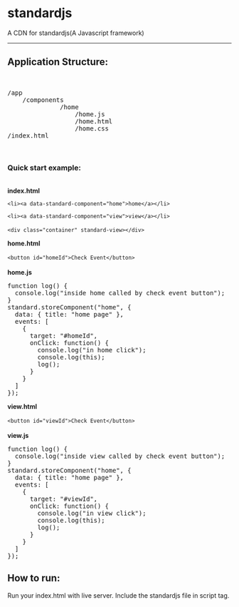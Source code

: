 # standardjs
A CDN for standardjs(A Javascript framework)
<hr>
<h2>Application Structure:</h3><br>
<pre>
/app
    /components
              /home
                  /home.js
                  /home.html
                  /home.css
/index.html
</pre>
<br>
<h3>Quick start example:</h3><br>
<b>index.html</b>

`<li><a data-standard-component="home">home</a></li>`

`<li><a data-standard-component="view">view</a></li>`<br><br>
 `<div class="container" standard-view></div>`
<br>

<b>home.html</b><br><br>
`<button id="homeId">Check Event</button> `<br><br>
<b>home.js</b>

<pre>
function log() {
  console.log("inside home called by check event button");
}
standard.storeComponent("home", {
  data: { title: "home page" },
  events: [
    {
      target: "#homeId",
      onClick: function() {
        console.log("in home click");
        console.log(this);
        log();
      }
    }
  ]
});
</pre>

<b>view.html</b><br><br>
`<button id="viewId">Check Event</button> `<br><br>
<b>view.js</b>

<pre>
function log() {
  console.log("inside view called by check event button");
}
standard.storeComponent("home", {
  data: { title: "home page" },
  events: [
    {
      target: "#viewId",
      onClick: function() {
        console.log("in view click");
        console.log(this);
        log();
      }
    }
  ]
});
</pre>

<h2>How to run:</h2>
Run your index.html with live server.
Include the standardjs file in script tag.

